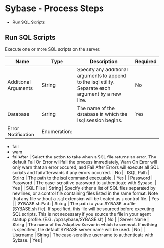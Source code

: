 
# Sybase - Process Steps

* [Run SQL Scripts](#run_sql_scripts)


## Run SQL Scripts

Execute one or more SQL scripts on the server.


| Name | Type | Description                                                                                                          | Required |
| ---- | ---- | -------------------------------------------------------------------------------------------------------------------- | -------- |
| Additional Arguments | String | Specify any additional arguments to append to the isql utility. Separate each argument by a new line. | No |
| Database | String | The name of the database in which the Isql session begins. | Yes |
| Error Notification | Enumeration:
* fail
* warn
* failAfter
| Select the action to take when a SQL file returns an error. The default Fail On Error will fail the process immediately, Warn On Error will only warn that an error occured, and Fail After Errors will execute all SQL scripts and fail afterwards if any errors occurred. | No |
| ISQL Path | String | The path to the isql command executable. | Yes |
| Password | Password | The case-sensitive password to authenticate with Sybase. | Yes |
| SQL Files | String | Specify either a list of SQL files separated by newlines, or a control file containing files listed in the same format. Note that any file without a .sql extension will be treated as a control file. | Yes |
| SYBASE.sh Path | String | The path to your SYBASE profile (SYBASE.sh file). If specified, this file will be sourced before executing SQL scripts. This is not necessary if you source the file in your agent startup profile. (E.G. /opt/sybase/SYBASE.sh) | No |
| Server Name | String | The name of the Adaptive Server in which to connect. If nothing is specified, the default SYBASE server name will be used. | No |
| Username | String | The case-sensitive username to authenticate with Sybase. | Yes |


